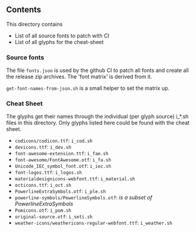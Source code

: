 ## Contents

This directory contains
* List of all source fonts to patch with CI
* List of all glyphs for the cheat-sheet

### Source fonts

The file `fonts.json` is used by the github CI to patch all fonts and create all the release zip archives.
The 'font matrix' is derived from it.

`get-font-names-from-json.sh` is a small helper to set the matrix up.

### Cheat Sheet

The glyphs get their names through the individual (per glyph source) i\_\*.sh files in this directory.
Only glyphs listed here could be found with the cheat sheet.

* `codicons/codicon.ttf`: `i_cod.sh`
* `devicons.ttf`: `i_dev.sh`
* `font-awesome-extension.ttf`: `i_fae.sh`
* `font-awesome/FontAwesome.otf`: `i_fa.sh`
* `Unicode_IEC_symbol_font.otf`: `i_iec.sh`
* `font-logos.ttf`: `i_logos.sh`
* `materialdesignicons-webfont.ttf`: `i_material.sh`
* `octicons.ttf`: `i_oct.sh`
* `PowerlineExtraSymbols.otf`: `i_ple.sh`
* `powerline-symbols/PowerlineSymbols.otf`: _is a subset of PowerlineExtraSymbols_
* `Pomicons.otf`: `i_pom.sh`
* `original-source.otf`: `i_seti.sh`
* `weather-icons/weathericons-regular-webfont.ttf`: `i_weather.sh`
